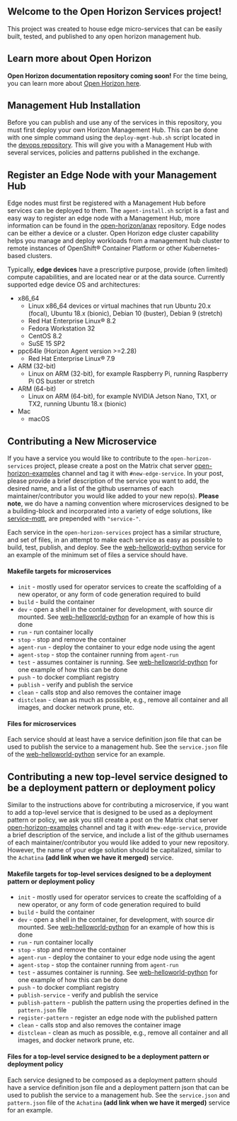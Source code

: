 ## Welcome to the Open Horizon Services project!

This project was created to house edge micro-services that can be easily built, tested, and published to any open horizon management hub.

## Learn more about Open Horizon 
**Open Horizon documentation repository coming soon!** For the time being, you can learn more about [Open Horizon here](https://www.ibm.com/support/knowledgecenter/SSFKVV_4.2/kc_welcome_containers.html).

## Management Hub Installation
Before you can publish and use any of the services in this repository, you must first deploy your own Horizon Management Hub. This can be done with one simple command using the `deploy-mgmt-hub.sh` script located in the [devops repository](https://github.com/open-horizon/devops/tree/master/mgmt-hub#horizon-management-hub). This will give you with a Management Hub with several services, policies and patterns published in the exchange. 

## Register an Edge Node with your Management Hub
Edge nodes must first be registered with a Management Hub before services can be deployed to them. The `agent-install.sh` script is a fast and easy way to register an edge node with a Management Hub, more information can be found in the [open-horizon/anax](https://github.com/open-horizon/anax/tree/master/agent-install#edge-node-agent-install) repository. Edge nodes can be either a device or a cluster. Open Horizon edge cluster capability helps you manage and deploy workloads from a management hub cluster to remote instances of OpenShift® Container Platform or other Kubernetes-based clusters. 

Typically, **edge devices** have a prescriptive purpose, provide (often limited) compute capabilities, and are located near or at the data source. Currently supported edge device OS and architectures:
* x86_64
  * Linux x86_64 devices or virtual machines that run Ubuntu 20.x (focal), Ubuntu 18.x (bionic), Debian 10 (buster), Debian 9 (stretch)
  * Red Hat Enterprise Linux® 8.2
  * Fedora Workstation 32
  * CentOS 8.2
  * SuSE 15 SP2
* ppc64le (Horizon Agent version >=2.28)
  * Red Hat Enterprise Linux® 7.9
* ARM (32-bit)
  * Linux on ARM (32-bit), for example Raspberry Pi, running Raspberry Pi OS buster or stretch
* ARM (64-bit)
  * Linux on ARM (64-bit), for example NVIDIA Jetson Nano, TX1, or TX2, running Ubuntu 18.x (bionic)
* Mac
  * macOS

## Contributing a New Microservice 

If you have a service you would like to contribute to the `open-horizon-services` project, please create a post on the Matrix chat server [open-horizon-examples](https://chat.lfx.linuxfoundation.org/#/room/#open-horizon-examples:chat.lfx.linuxfoundation.org) channel and tag it with `#new-edge-service`. In your post, please provide a brief description of the service you want to add, the desired name, and a list of the github usernames of each maintainer/contributor you would like added to your new repo(s). **Please note**, we do have a naming convention where microservices designed to be a building-block and incorporated into a variety of edge solutions, like [service-mqtt](https://github.com/open-horizon-services/service-mqtt), are prepended with `"service-"`.

Each service in the `open-horizon-services` project has a similar structure, and set of files, in an attempt to make each service as easy as possible to build, test, publish, and deploy. See the [web-helloworld-python](https://github.com/open-horizon-services/web-helloworld-python) service for an example of the minimum set of files a service should have.

#### Makefile targets for microservices

- `init` - mostly used for operator services to create the scaffolding of a new operator, or any form of code generation required to build
- `build` - build the container
- `dev` - open a shell in the container for development, with source dir mounted. See [web-helloworld-python](https://github.com/open-horizon-services/web-helloworld-python/blob/89ecbea75dfbd40ab939a711c879db81907120d1/Makefile#L18) for an example of how this is done
- `run` - run container locally
- `stop` - stop and remove the container
- `agent-run` - deploy the container to your edge node using the agent
- `agent-stop` - stop the container running from `agent-run` 
- `test` - assumes container is running. See [web-helloworld-python](https://github.com/open-horizon-services/web-helloworld-python/blob/89ecbea75dfbd40ab939a711c879db81907120d1/Makefile#L31) for one example of how this can be done
- `push` - to docker compliant registry
- `publish` - verify and publish the service
- `clean` - calls stop and also removes the container image
- `distclean` - clean as much as possible, e.g., remove all container and all images, and docker network prune, etc.

#### Files for microservices

Each service should at least have a service definition json file that can be used to publish the service to a management hub. See the `service.json` file of the [web-helloworld-python](https://github.com/open-horizon-services/web-helloworld-python/blob/main/service.json) service for an example. 

## Contributing a new top-level service designed to be a deployment pattern or deployment policy

Similar to the instructions above for contributing a microservice, if you want to add a top-level service that is designed to be used as a deployment pattern or policy, we ask you still create a post on the Matrix chat server [open-horizon-examples](https://chat.lfx.linuxfoundation.org/#/room/#open-horizon-examples:chat.lfx.linuxfoundation.org) channel and tag it with `#new-edge-service`, provide a brief description of the service, and include a list of the github usernames of each maintainer/contributor you would like added to your new repository. However, the name of your edge solution should be capitalized, similar to the `Achatina` **(add link when we have it merged)** service.

#### Makefile targets for top-level services designed to be a deployment pattern or deployment policy

- `init` - mostly used for operator services to create the scaffolding of a new operator, or any form of code generation required to build
- `build` - build the container
- `dev` - open a shell in the container, for development, with source dir mounted. See [web-helloworld-python](https://github.com/open-horizon-services/web-helloworld-python/blob/89ecbea75dfbd40ab939a711c879db81907120d1/Makefile#L18) for an example of how this is done
- `run` - run container locally
- `stop` - stop and remove the container
- `agent-run` - deploy the container to your edge node using the agent
- `agent-stop` - stop the container running from `agent-run` 
- `test` - assumes container is running. See [web-helloworld-python](https://github.com/open-horizon-services/web-helloworld-python/blob/89ecbea75dfbd40ab939a711c879db81907120d1/Makefile#L31) for one example of how this can be done
- `push` - to docker compliant registry
- `publish-service` - verify and publish the service
- `publish-pattern` - publish the pattern using the properties defined in the `pattern.json` file
- `register-pattern` - register an edge node with the published pattern
- `clean` - calls stop and also removes the container image
- `distclean` - clean as much as possible, e.g., remove all container and all images, and docker network prune, etc.

#### Files for a top-level service designed to be a deployment pattern or deployment policy

Each service designed to be composed as a deployment pattern should have a service definition json file and a deployment pattern json that can be used to publish the service to a management hub. See the `service.json` and `pattern.json` file of the `Achatina` **(add link when we have it merged)** service for an example.
